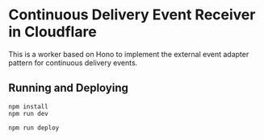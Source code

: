 # Continuous Delivery Event Receiver in Cloudflare

This is a worker based on Hono to implement the external event adapter pattern for continuous delivery events.

## Running and Deploying

```
npm install
npm run dev
```

```
npm run deploy
```
